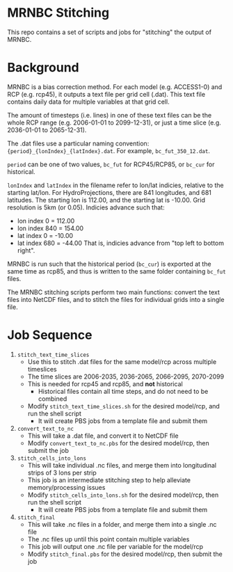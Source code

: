 # MRNBC Stitching
This repo contains a set of scripts and jobs for "stitching" the output of MRNBC.



# Background
MRNBC is a bias correction method. For each model (e.g. ACCESS1-0) and RCP (e.g. rcp45), it outputs a text file per grid cell (.dat). This text file contains daily data for multiple variables at that grid cell.

The amount of timesteps (i.e. lines) in one of these text files can be the whole RCP range (e.g. 2006-01-01 to 2099-12-31), or just a time slice (e.g. 2036-01-01 to 2065-12-31).

The .dat files use a particular naming convention: `{period}_{lonIndex}_{latIndex}.dat`.
For example, `bc_fut_350_12.dat`.

`period` can be one of two values, `bc_fut` for RCP45/RCP85, or `bc_cur` for historical.

`lonIndex` and `latIndex` in the filename refer to lon/lat indicies, relative to the starting lat/lon. For HydroProjections, there are 841 longitudes, and 681 latitudes. The starting lon is 112.00, and the starting lat is -10.00. Grid resolution is 5km (or 0.05). Indicies advance such that:
* lon index 0 = 112.00
* lon index 840 = 154.00
* lat index 0 = -10.00
* lat index 680 = -44.00
That is, indicies advance from "top left to bottom right".

MRNBC is run such that the historical period (`bc_cur`) is exported at the same time as rcp85, and thus is written to the same folder containing `bc_fut` files.

The MRNBC stitching scripts perform two main functions: convert the text files into NetCDF files, and to stitch the files for individual grids into a single file.



# Job Sequence
1. `stitch_text_time_slices`
   * Use this to stitch .dat files for the same model/rcp across multiple timeslices
   * The time slices are 2006-2035, 2036-2065, 2066-2095, 2070-2099
   * This is needed for rcp45 and rcp85, and **not** historical
     * Historical files contain all time steps, and do not need to be combined
   * Modify `stitch_text_time_slices.sh` for the desired model/rcp, and run the shell script
     * It will create PBS jobs from a template file and submit them
2. `convert_text_to_nc`
   * This will take a .dat file, and convert it to NetCDF file
   * Modify `convert_text_to_nc.pbs` for the desired model/rcp, then submit the job
3. `stitch_cells_into_lons`
   * This will take individual .nc files, and merge them into longitudinal strips of 3 lons per strip
   * This job is an intermediate stitching step to help alleviate memory/processing issues
   * Modify `stitch_cells_into_lons.sh` for the desired model/rcp, then run the shell script
     * It will create PBS jobs from a template file and submit them
4. `stitch_final`
   * This will take .nc files in a folder, and merge them into a single .nc file
   * The .nc files up until this point contain multiple variables
   * This job will output one .nc file per variable for the model/rcp
   * Modify `stitch_final.pbs` for the desired model/rcp, then submit the job
